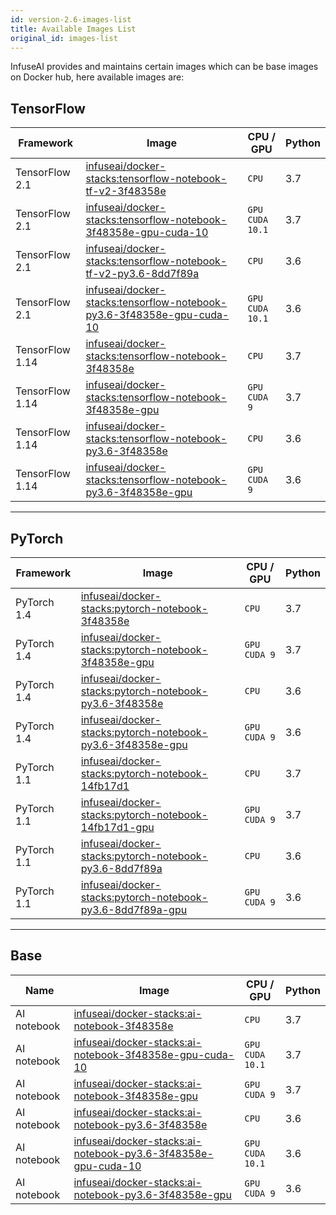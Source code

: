 ```yaml
---
id: version-2.6-images-list
title: Available Images List
original_id: images-list
---
```


InfuseAI provides and maintains certain images which can be base images on Docker hub, here available images are:

## TensorFlow

|Framework|Image|CPU / GPU|Python|
|-        |-     |-     |-    |
|TensorFlow 2.1|[infuseai/docker-stacks:tensorflow-notebook-tf-v2-3f48358e](https://hub.docker.com/layers/infuseai/docker-stacks/tensorflow-notebook-tf-v2-3f48358e/images/sha256-ad8d818a534174052ae1399f8b160921b442c96e7ea8d638e60c28484370ed97?context=repo)|`CPU`|3.7|
|TensorFlow 2.1|[infuseai/docker-stacks:tensorflow-notebook-3f48358e-gpu-cuda-10](https://hub.docker.com/layers/infuseai/docker-stacks/tensorflow-notebook-3f48358e-gpu-cuda-10/images/sha256-2407779fe836914b67f1f532377b2ee5eb873b62ae06fa38e4f4e626c712e759?context=repo)|`GPU`<br>`CUDA 10.1`|3.7|
|TensorFlow 2.1|[infuseai/docker-stacks:tensorflow-notebook-tf-v2-py3.6-8dd7f89a](https://hub.docker.com/layers/infuseai/docker-stacks/tensorflow-notebook-tf-v2-py3.6-8dd7f89a/images/sha256-40ce093fa9581001a97c8b47aece9e50972a28784e882736ee308686c2733f2b?context=explore)|`CPU`|3.6|
|TensorFlow 2.1|[infuseai/docker-stacks:tensorflow-notebook-py3.6-3f48358e-gpu-cuda-10](https://hub.docker.com/layers/infuseai/docker-stacks/tensorflow-notebook-py3.6-3f48358e-gpu-cuda-10/images/sha256-284e4a28fc7450ba50559aff631fdd9ea6a0f73b6eeb04aa9651eeb14de81515?context=repo)|`GPU`<br>`CUDA 10.1`|3.6|
|TensorFlow 1.14|[infuseai/docker-stacks:tensorflow-notebook-3f48358e](https://hub.docker.com/layers/infuseai/docker-stacks/tensorflow-notebook-3f48358e/images/sha256-f105e3bc3b8f9b10b9c58f03530ccd5a370484db17aa60e5eef2355426d6f436?context=repo)|`CPU`|3.7|
|TensorFlow 1.14|[infuseai/docker-stacks:tensorflow-notebook-3f48358e-gpu](https://hub.docker.com/layers/infuseai/docker-stacks/tensorflow-notebook-3f48358e-gpu/images/sha256-68b03eddf2eefaee40dc7ad6b2d4a6feecdffbeff35d1af759c466dae170cc54?context=repo)|`GPU`<br>`CUDA 9`|3.7|
|TensorFlow 1.14|[infuseai/docker-stacks:tensorflow-notebook-py3.6-3f48358e](https://hub.docker.com/layers/infuseai/docker-stacks/tensorflow-notebook-py3.6-3f48358e/images/sha256-8612d387f728fb7fce7305e643dcbd9bae7b6fdb0baba2c33ae0b2cccbf39747?context=repo)|`CPU`|3.6|
|TensorFlow 1.14|[infuseai/docker-stacks:tensorflow-notebook-py3.6-3f48358e-gpu](https://hub.docker.com/layers/infuseai/docker-stacks/tensorflow-notebook-py3.6-3f48358e-gpu/images/sha256-f9d9d0130e0357742a777dbc29ba5c17d3dfb3d6300f6fae6593446d4813929f?context=repo)|`GPU`<br>`CUDA 9`|3.6|

---

## PyTorch

|Framework|Image|CPU / GPU|Python|
|-        |-     |-      |-    |
|PyTorch 1.4|[infuseai/docker-stacks:pytorch-notebook-3f48358e](https://hub.docker.com/layers/infuseai/docker-stacks/pytorch-notebook-3f48358e/images/sha256-e21ea65747e5c46d204554a50b5c3ca360d4442362b92c6aaa274835deaaa89d?context=repo)|`CPU`|3.7|
|PyTorch 1.4|[infuseai/docker-stacks:pytorch-notebook-3f48358e-gpu](https://hub.docker.com/layers/infuseai/docker-stacks/pytorch-notebook-3f48358e-gpu/images/sha256-c82057c234e50c958081fe1f8a8df05aea6ec9efb6d5567d55a7fb917e86d931?context=repo)|`GPU`<br>`CUDA 9`|3.7|
|PyTorch 1.4|[infuseai/docker-stacks:pytorch-notebook-py3.6-3f48358e](https://hub.docker.com/layers/infuseai/docker-stacks/pytorch-notebook-py3.6-3f48358e/images/sha256-a951d824a9bc802c85fb0259658a94c102651a9defd1ddd0a9de928ac097f241?context=repo)|`CPU`|3.6|
|PyTorch 1.4|[infuseai/docker-stacks:pytorch-notebook-py3.6-3f48358e-gpu](https://hub.docker.com/layers/infuseai/docker-stacks/pytorch-notebook-py3.6-3f48358e-gpu/images/sha256-15875a752f89d39d853a8b4b17a6477414def58875c3ece7ef5b6bfebb44a9ac?context=repo)|`GPU`<br>`CUDA 9`|3.6|
|PyTorch 1.1|[infuseai/docker-stacks:pytorch-notebook-14fb17d1](https://hub.docker.com/layers/infuseai/docker-stacks/pytorch-notebook-14fb17d1/images/sha256-6b8127b7a9692faea7bbd85964c37752236748625d59e387d5ffd3d7b0e08970?context=explore)|`CPU`|3.7|
|PyTorch 1.1|[infuseai/docker-stacks:pytorch-notebook-14fb17d1-gpu](https://hub.docker.com/layers/infuseai/docker-stacks/pytorch-notebook-14fb17d1-gpu/images/sha256-f61cf5ca8d0d5b8bb19a330ad2c6196d31fe0ecfb41b39a8b88259b6712e18d6?context=explore)|`GPU`<br>`CUDA 9`|3.7|
|PyTorch 1.1|[infuseai/docker-stacks:pytorch-notebook-py3.6-8dd7f89a](https://hub.docker.com/layers/infuseai/docker-stacks/pytorch-notebook-py3.6-8dd7f89a/images/sha256-83668e13fd408eef969907a2d4b81cef9055450efb9f4621af0a53340371ef37?context=explore)|`CPU`|3.6|
|PyTorch 1.1|[infuseai/docker-stacks:pytorch-notebook-py3.6-8dd7f89a-gpu](https://hub.docker.com/layers/infuseai/docker-stacks/pytorch-notebook-py3.6-8dd7f89a-gpu/images/sha256-961cf0a060b32d3cb93a2c02395b2455e630f90318a8f7222887ef9775d1360d?context=explore)|`GPU`<br>`CUDA 9`|3.6|

---

## Base

|Name|Image|CPU / GPU|Python|
|-   |-     |-      |-    |
|AI notebook|[infuseai/docker-stacks:ai-notebook-3f48358e](https://hub.docker.com/layers/infuseai/docker-stacks/ai-notebook-3f48358e/images/sha256-3adcdbcd4a9deef86c682364206b1d2582941406f297e7ad031e7c955469de6f?context=repo)|`CPU`|3.7|
|AI notebook|[infuseai/docker-stacks:ai-notebook-3f48358e-gpu-cuda-10](https://hub.docker.com/layers/infuseai/docker-stacks/ai-notebook-3f48358e-gpu-cuda-10/images/sha256-f9b6965c78e3e04337092b54baafb2b983ac0180fd0c1d0ec7660da9f05209e4?context=repo)|`GPU`<br>`CUDA 10.1`|3.7|
|AI notebook|[infuseai/docker-stacks:ai-notebook-3f48358e-gpu](https://hub.docker.com/layers/infuseai/docker-stacks/ai-notebook-3f48358e-gpu/images/sha256-ba1ad0d0e3aa80b23457f2778fc8dfe26e6fa5f4de8e76e9572ec1d060f8b084?context=repo)|`GPU`<br>`CUDA 9`|3.7|
|AI notebook|[infuseai/docker-stacks:ai-notebook-py3.6-3f48358e](https://hub.docker.com/layers/infuseai/docker-stacks/ai-notebook-py3.6-3f48358e/images/sha256-ae962fc8aa0406a061e9b40e0af06690bfc49a355282e50fddca195294232ba9?context=repo)|`CPU`|3.6|
|AI notebook|[infuseai/docker-stacks:ai-notebook-py3.6-3f48358e-gpu-cuda-10](https://hub.docker.com/layers/infuseai/docker-stacks/ai-notebook-py3.6-3f48358e-gpu-cuda-10/images/sha256-bb5df2b75f835daa6d0868cff01c8b8dbe65f9ef3157d6af063c5f733ae797b4?context=repo)|`GPU`<br>`CUDA 10.1`|3.6|
|AI notebook|[infuseai/docker-stacks:ai-notebook-py3.6-3f48358e-gpu](https://hub.docker.com/layers/infuseai/docker-stacks/ai-notebook-py3.6-3f48358e-gpu/images/sha256-1201041707de437a1d9c8bb329ba98335e1bac04a06a163ccce0e66c48abdd29?context=repo)|`GPU`<br>`CUDA 9`|3.6|